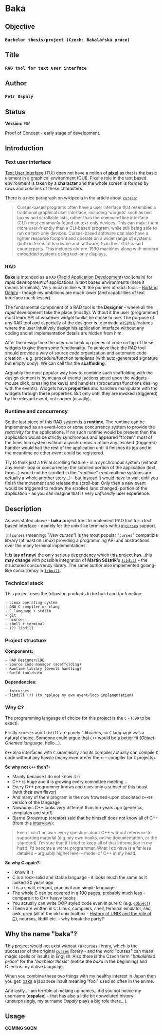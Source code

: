 # Baka

## Objective
### `Bachelor thesis/project (Czech: Bakalářská práce)`

## Title
### `RAD tool for text user interface`

## Author
### `Petr Ospalý`

## Status

**Version:** `POC`

Proof of Concept - early stage of development.


## Introduction

### Text user interface

[Text User Interface](https://en.wikipedia.org/wiki/Text-based_user_interface) (TUI) does not have a notion of [**pixel**](https://en.wikipedia.org/wiki/Pixel) as that is the basic element in a graphical environment (GUI). Pixel's role in the text based environment is taken by a **character** and the whole screen is formed by rows and columns of these characters.


There is a nice paragraph on wikipedia in the article about [`curses`](https://en.wikipedia.org/wiki/Curses_(programming_library)):

> Curses-based programs often have a user interface that resembles a traditional graphical user interface, including 'widgets' such as text boxes and scrollable lists, rather than the command line interface (CLI) most commonly found on text-only devices. This can make them more user-friendly than a CLI-based program, while still being able to run on text-only devices. Curses-based software can also have a lighter resource footprint and operate on a wider range of systems (both in terms of hardware and software) than their GUI-based counterparts. This includes old pre-1990 machines along with modern embedded systems using text-only displays.


### RAD

**Baka** is intended as a `RAD` ([Rapid Application Development](https://en.wikipedia.org/wiki/Rapid_application_development)) tool(chain) for rapid development of applications in text based environments (here it means terminals). Very much in line with the pioneer of such tools - [Borland Delphi](https://en.wikipedia.org/wiki/Delphi_(IDE)#Borland_Delphi) - though my ambitions are much lower (and capabilities of text interface much lesser).

The fundamental component of a RAD tool is the **Designer** - where all the *rapid* development take the place (mostly). Without it the user (programmer) must learn API of whatever widget toolkit he chose to use. The purpose of any RAD tool and especially of the designer is to provide [`WYSIWYG`](https://en.wikipedia.org/wiki/WYSIWYG) features where the user intuitively design his application interface without any coding and all implementation details are hidden from him.

After the design time the user can hook up pieces of code on top of these widgets to give them some functionality. To achieve that: the RAD tool should provide a way of source code organization and automatic code creation - e.g. procedure/function templates (with auto-generated signature but empty body). We can call this the **scaffolding**.

Arguably the most popular way how to combine such scaffolding with the design element is by means of events (actions acted upon the widgets - mouse click, pressing the keys) and handlers (procedures/functions dealing with the events). Widgets have **properties** and handlers manipulate with the widgets through these properties. But only until they are invoked (triggered) by the relevant event, not sooner (usually).


### Runtime and concurrency

So the last piece of this RAD system is a **runtime**. The runtime can be implemented as an event-loop or some concurrency system to provide the *reactivity* for the applications. If no such runtime would be present then the application would be strictly synchronous and appeared "frozen" most of the time. In a system without asynchronous runtime any invoked (triggered) handler would halt the rest of the application until it finishes its job and in the meantime no other event could be registered.

Try to think just a trivial scrolling feature - in a synchronous system (without any event-loop or concurrency) the scrolled portion of the application (text, form...) would not be scrolled in the *"realtime"* (*real* realtime systems are actually a whole another story...) - but instead it would have to wait until you finish the movement and release the scroll-bar. Only then a new event would be triggered to redraw the scrolled (and changed) portion of the application - as you can imagine that is very *unfriendly* user experience.


## Description

As was stated above - **baka** project tries to implement RAD tool for a text based interface - namely for the unix-like terminals with [`(n)curses`](https://en.wikipedia.org/wiki/Ncurses) support.

`(n)curses` (meaning: *"New curses"*) is the most popular "`curses`" compatible library (at least on Linux) providing a programming API and abstractions over the many terminal implementations.

It is (**as of now**) the only serious dependency which this project has...this **may change** with possible integration of **Martin Sústrik**'s [`libdill`](http://libdill.org/) - the structured concurrency library. The same author also implemented golang-like concurrency in [`libmill`](http://libmill.org/).

### Technical stack

This project uses the following products to be build and for function:

    - Linux operating system
    - GNU C compiler or clang
    - C language + stdlib
    - git
    - ncurses
    - shell + terminal
    - (?) libdill

### Project structure

**Components:**

    - RAD Designer/IDE
    - Source code manager (scaffolding)
    - Runtime library (events handling)
    - Build toolchain

**Dependencies:**

    - (n)curses
    - libdill (?) (to replace my own event-loop implementation)


### Why C?

The programming language of choice for this project is the `C` - (`C99` to be exact).

Firstly `ncurses` and `libdill` are purely `C` libraries, so `C` language was a natural choice. Someone could argue that `C++` would be a better fit (*Object-Oriented language*, hello...).

`C++` also interfaces with `C` seamlessly and its compiler actually can compile `C` code without any hassle (many even prefer the `c++` compiler for `C` projects).

**So why not `C++` then?:**

- Mainly because I do not know it :)
- C++ is huge and it is growing every committee meeting...
- Every C++ programmer knows and uses only a subset of this beast (with their own flavor)
- And many of them program in the now frowned-upon obsoleted `C++98` version of the language
- Nowadays C++ looks very different than ten years ago (generics, templates and stuff)
- Bjarne Stroustrup (creator) said that he himself does not know all of C++ (from this [interview](http://www.stroustrup.com/japanese2010.pdf)):
> Even I can’t answer every question about C++ without reference to supporting material (e.g. my own books, online documentation, or the standard). I’m sure that if I tried to keep all of that information in my head, I’d become a worse programmer. What I do have is a far less detailed – arguably higher level – model of C++ in my head.

**So why C again?:**

- I know it :)
- C is a rock-solid and stable language - it looks much the same as it looked 20 years ago
- It is a small, elegant, practical and simple language
- The whole C can be covered in a 100 pages, probably much less - compare it to C++ heavy books
- You actually can write OOP styled code even in pure C (e.g. [`GObject`](https://en.wikipedia.org/wiki/GObject))
- These are written in C: Linux, compilers, shell, terminal emulator, sed, awk, grep (all of the old unix toolbox - [History of UNIX and the role of C](https://en.wikipedia.org/wiki/History_of_Unix#1970s)), ncurses, libdill etc. - why break the party?


## Why the name "baka"?

This project would not exist without [`(n)curses`](https://en.wikipedia.org/wiki/Ncurses) library, which is the successor of the original [`curses`](https://en.wikipedia.org/wiki/Curses_(programming_library)) library - and the word "curses" can mean magic spells or insults in English. Also there is the Czech term *"bakalářská práce"* for the *"bachelor thesis"* (notice the *baka* in the beginning) and Czech is my native language.

When you combine these two things with my healthy interest in Japan then you get: [baka](https://en.wikipedia.org/wiki/Baka_(Japanese_word)) a japanese insult meaning "fool" used so often in the anime.

And lastly...I am terrible at making up names...did you not notice my username (**ospalax**) - that has also a little bit convoluted history (unsurprisingly, my surname *Ospalý* plays a big role there...).


## Usage

**COMING SOON**

